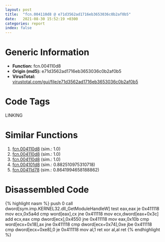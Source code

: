 ```yaml
---
layout: post
title:  "fcn.004110d8 @ e71d3562ad1716eb3653036c0b2af0b5"
date:   2021-08-30 15:52:19 +0300
categories: report
index: false
---
```


# Generic Information
- **Function:** fcn.004110d8
- **Origin (md5):** e71d3562ad1716eb3653036c0b2af0b5
- **VirusTotal:** [virustotal.com/gui/file/e71d3562ad1716eb3653036c0b2af0b5][virustotal_ref]

# Code Tags
<span class="tag" id="LINKING">LINKING</span>


# Similar Functions

1. [fcn.004110d8][similar_1_ref] (sim.: 1.0)
2. [fcn.004110d8][similar_2_ref] (sim.: 1.0)
3. [fcn.004110d8][similar_3_ref] (sim.: 1.0)
4. [fcn.004101d8][similar_4_ref] (sim.: 0.882510975310718)
5. [fcn.00411d78][similar_5_ref] (sim.: 0.8641994658188862)


# Disassembled Code

{% highlight nasm %}
push 0
call dword[sym.imp.KERNEL32.dll_GetModuleHandleW]
test eax,eax
je 0x411118
mov ecx,0x5a4d
cmp word[eax],cx
jne 0x411118
mov ecx,dword[eax+0x3c]
add ecx,eax
cmp dword[ecx],0x4550
jne 0x411118
mov eax,0x10b
cmp word[ecx+0x18],ax
jne 0x411118
cmp dword[ecx+0x74],0xe
jbe 0x411118
cmp dword[ecx+0xe8],0
je 0x411118
mov al,1
ret 
xor al,al
ret 
{% endhighlight %}


[similar_1_ref]: /report/fcn.004110d8@1efd54b6a8c6c82ca2f05c2c8a5b387f
[similar_2_ref]: /report/fcn.004110d8@26a70557d762e2486c462d7a5a1deee4
[similar_3_ref]: /report/fcn.004110d8@33755acdcc496b7cf141bfd1caed6919
[similar_4_ref]: /report/fcn.004101d8@aa974dc5fff056e4382e61f8a2699e58
[similar_5_ref]: /report/fcn.00411d78@7a3a0c983ae0c0ae537e7010d24072c9
[virustotal_ref]: https://www.virustotal.com/gui/file/e71d3562ad1716eb3653036c0b2af0b5
